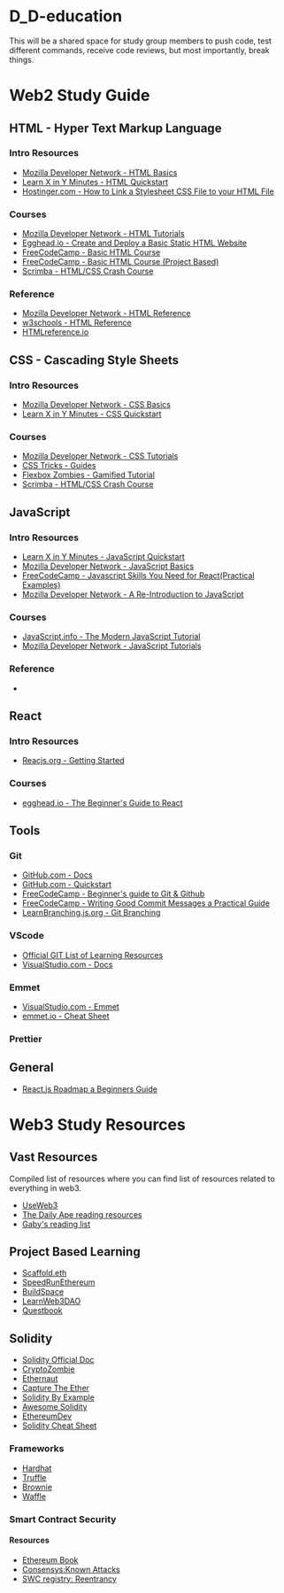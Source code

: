 # D_D-education
This will be a shared space for study group members to push code, test different commands, receive code reviews, but most importantly, break things. 

# Web2 Study Guide

## HTML - Hyper Text Markup Language

### Intro Resources
<ul>
    <li>
        <a href="https://developer.mozilla.org/en-US/docs/Learn/Getting_started_with_the_web/HTML_basics">Mozilla Developer Network - HTML Basics</a>
    </li>
    <li>
        <a href="https://learnxinyminutes.com/docs/html/">Learn X in Y Minutes - HTML Quickstart</a>
    </li>
    <li>
        <a href="https://www.hostinger.com/tutorials/website/how-to-link-a-stylesheet-css-file-to-your-html-file">Hostinger.com - How to Link a Stylesheet CSS File to your HTML File</a>
    </li>
</ul>

### Courses
<ul>
    <li>
        <a href="https://developer.mozilla.org/en-US/docs/Web/Tutorials#html_tutorials">Mozilla Developer Network - HTML Tutorials</a>
    </li>
    <li>
        <a href="https://egghead.io/courses/create-and-deploy-a-basic-static-html-website-2960">Egghead.io - Create and Deploy a Basic Static HTML Website</a>
    </li>
    <li>
        <a href="https://www.freecodecamp.org/learn/responsive-web-design/#basic-html-and-html5">FreeCodeCamp - Basic HTML Course</a>
    </li>
    <li>
        <a href="https://www.freecodecamp.org/learn/2022/responsive-web-design/#learn-html-by-building-a-cat-photo-app">FreeCodeCamp - Basic HTML Course (Project Based)</a>
    </li>
    <li>
        <a href="https://scrimba.com/learn/htmlcss">Scrimba - HTML/CSS Crash Course</a>
    </li>
</ul>
    
### Reference  
<ul>
    <li>
        <a href="https://developer.mozilla.org/en-US/docs/Web/HTML/Reference">Mozilla Developer Network - HTML Reference</a>
    </li>
    <li>
        <a href="https://www.w3schools.com/TAGS/default.ASP">w3schools - HTML Reference</a>
    </li>
    <li>
        <a href="https://htmlreference.io/">HTMLreference.io</a>
    </li>
</ul>

## CSS - Cascading Style Sheets

### Intro Resources
<ul>
    <li>
        <a href="https://developer.mozilla.org/en-US/docs/Learn/Getting_started_with_the_web/CSS_basics">Mozilla Developer Network - CSS Basics</a>
    </li>
    <li>
        <a href="https://learnxinyminutes.com/docs/css/">Learn X in Y Minutes - CSS Quickstart</a>
    </li>
</ul>

### Courses
<ul>
    <li>
        <a href="https://developer.mozilla.org/en-US/docs/Web/Tutorials#css_tutorials">Mozilla Developer Network - CSS Tutorials</a>
    </li>
    <li>
        <a href="https://css-tricks.com/guides/">CSS Tricks - Guides</a>
    </li>
    <li>
        <a href="https://mastery.games/post/flexboxzombies2/">Flexbox Zombies - Gamified Tutorial</a>
    </li>
    <li>
        <a href="https://scrimba.com/learn/htmlcss">Scrimba - HTML/CSS Crash Course</a>
    </li>
</ul>

## JavaScript

### Intro Resources
<ul>    
    <li>
        <a href="https://learnxinyminutes.com/docs/js/">Learn X in Y Minutes - JavaScript Quickstart</a>
    </li>
    <li>
        <a href="https://developer.mozilla.org/en-US/docs/Learn/Getting_started_with_the_web/JavaScript_basics">Mozilla Developer Network - JavaScript Basics</a>
    </li>
    <li>
        <a href="https://www.freecodecamp.org/news/javascript-skills-you-need-for-react-practical-examples/">FreeCodeCamp - Javascript Skills You Need for React(Practical Examples)</a>
    </li>
    <li>
        <a href="https://developer.mozilla.org/en-US/docs/Web/JavaScript/A_re-introduction_to_JavaScript">Mozilla Developer Network - A Re-Introduction to JavaScript</a>
    </li>
</ul>

### Courses
<ul>
    <li>
        <a href="https://javascript.info/">JavaScript.info - The Modern JavaScript Tutorial</a>
    </li>
    <li>
        <a href="https://developer.mozilla.org/en-US/docs/Web/Tutorials#javascript_tutorials">Mozilla Developer Network - JavaScript Tutorials</a>
    </li>
</ul>

### Reference
<ul>
    <li></li>
</ul>





## React

### Intro Resources
<ul>
    <li>
        <a href="https://reactjs.org/docs/getting-started.html">Reacjs.org - Getting Started</a>
    </li>
</ul>

### Courses
<ul>
    <li>
        <a href="https://egghead.io/courses/the-beginner-s-guide-to-react">egghead.io - The Beginner's Guide to React</a>
    </li>

</ul>

## Tools

### Git
<ul>
    <li>
        <a href="https://docs.github.com/en">GitHub.com - Docs</a>
    </li>
    <li>
        <a href="https://docs.github.com/en/get-started/quickstart">GitHub.com - Quickstart</a>
    </li>
    <li>
        <a href="https://www.freecodecamp.org/news/git-and-github-for-beginners/">FreeCodeCamp - Beginner's guide to Git & Github</a>
    </li>
    <li>
        <a href="https://www.freecodecamp.org/news/writing-good-commit-messages-a-practical-guide/">FreeCodeCamp - Writing Good Commit Messages a Practical Guide</a>
    </li>
    <li>
        <a href="https://learngitbranching.js.org/?locale=en_US">LearnBranching.js.org - Git Branching</a>
    </li>
</ul>

### VScode
<ul>
    <li>
        <a href="https://git-scm.com/doc/ext">Official GIT List of Learning Resources</a>
    </li>
    <li>
        <a href="https://code.visualstudio.com/docs">VisualStudio.com - Docs</a>
    </li>
</ul>

### Emmet
<ul>
    <li>
        <a href="https://code.visualstudio.com/docs/editor/emmet">VisualStudio.com - Emmet</a>
    </li>
    <li>
        <a href="https://docs.emmet.io/cheat-sheet/">emmet.io - Cheat Sheet</a>
    </li>
</ul>

### Prettier

## General
<ul>
    <li>
        <a href="https://www.codelivly.com/reactjs-roadmap-a-beginners-guide/">React.js Roadmap a Beginners Guide</a>
    </li>
</ul>




# Web3 Study Resources

## Vast Resources

Compiled list of resources where you can find list of resources related to everything in web3.

<ul>
    <li>
        <a href="https://www.useweb3.xyz/">UseWeb3</a>
    </li>
	<li>
        <a href="https://thedailyape.notion.site/thedailyape/The-Daily-Ape-c96c0b6727c0433a962e897ef43efb7e">The Daily Ape reading resources</a>
    </li>
	<li>
        <a href=https://gabygoldberg.notion.site/f7050e62461143d49345e7b46eb5576b?v=c02511c4230c44ce9a1a03c9757da524">Gaby's reading list</a>
    </li>
</ul>

## Project Based Learning

<ul>
	<li>
        <a href="https://github.com/scaffold-eth/scaffold-eth">Scaffold.eth</a>
    </li>
    <li>
        <a href="https://speedrunethereum.com/">SpeedRunEthereum</a>
    </li>
    <li>
        <a href="https://buildspace.so/">BuildSpace</a>
    </li>
    <li>
        <a href="https://www.learnweb3.io/">LearnWeb3DAO</a>
    </li>
	<li>
        <a href="https://openquest.xyz/">Questbook</a>
    </li>
</ul>

## Solidity

<ul>
    <li>
        <a href="https://soliditylang.org/">Solidity Official Doc</a>
    </li>
	<li>
        <a href="https://cryptozombies.io/">CryptoZombie</a>
    </li>
	<li>
        <a href="https://ethernaut.openzeppelin.com/">Ethernaut</a>
    </li>
	<li>
        <a href="https://capturetheether.com/">Capture The Ether</a>
    </li>
	<li>
        <a href="https://solidity-by-example.org/">Solidity By Example</a>
    </li>
	<li>
        <a href="https://github.com/bkrem/awesome-solidity">Awesome Solidity</a>
    </li>
	<li>
        <a href="https://ethereumdev.io/">EthereumDev</a>
    </li>
	<li>
        <a href="https://topmonks.github.io/solidity_quick_ref/">Solidity Cheat Sheet</a>
    </li>
</ul>

### Frameworks

<ul>
    <li>
        <a href="https://hardhat.org/">Hardhat</a>
    </li>
	<li>
        <a href="https://trufflesuite.com/">Truffle</a>
    </li>
	<li>
        <a href="https://eth-brownie.readthedocs.io/en/stable/">Brownie</a>
    </li>
	<li>
        <a href="https://getwaffle.io/">Waffle</a>
    </li>
</ul>

### Smart Contract Security
  #### Resources

<ul>
    <li>
        <a href="https://github.com/ethereumbook/ethereumbook/blob/develop/09smart-contracts-security.asciidoc">Ethereum Book</a>
    </li>
	<li>
        <a href="https://consensys.github.io/smart-contract-best-practices/attacks/">Consensys:Known Attacks </a>
    </li>
	<li>
        <a href="https://swcregistry.io/docs/SWC-107">SWC registry: Reentrancy</a>
    </li>
</ul>
